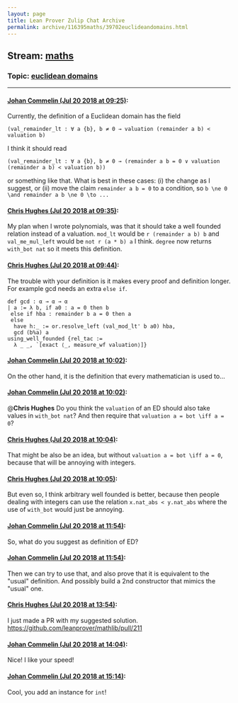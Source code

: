 ```yaml
---
layout: page
title: Lean Prover Zulip Chat Archive 
permalink: archive/116395maths/39702euclideandomains.html
---
```


## Stream: [maths](index.html)
### Topic: [euclidean domains](39702euclideandomains.html)

---

#### [Johan Commelin (Jul 20 2018 at 09:25)](https://leanprover.zulipchat.com/#narrow/stream/116395-maths/topic/euclidean%20domains/near/129982059):
Currently, the definition of a Euclidean domain has the field
```lean
(val_remainder_lt : ∀ a {b}, b ≠ 0 → valuation (remainder a b) < valuation b)
```
I think it should read
```lean
(val_remainder_lt : ∀ a {b}, b ≠ 0 → (remainder a b = 0 ∨ valuation (remainder a b) < valuation b))
```
or something like that. What is best in these cases:
(i) the change as I suggest, or
(ii) move the claim `remainder a b = 0` to a condition, so `b \ne 0 \and remainder a b \ne 0 \to ...`

#### [Chris Hughes (Jul 20 2018 at 09:35)](https://leanprover.zulipchat.com/#narrow/stream/116395-maths/topic/euclidean%20domains/near/129982412):
My plan when I wrote polynomials, was that it should take a well founded relation instead of a valuation. `mod_lt` would be `r (remainder a b) b` and `val_me_mul_left` would be `not r (a * b) a` I think. `degree` now returns `with_bot nat` so it meets this definition.

#### [Chris Hughes (Jul 20 2018 at 09:44)](https://leanprover.zulipchat.com/#narrow/stream/116395-maths/topic/euclidean%20domains/near/129982687):
The trouble with your definition is it makes every proof and definition longer. For example gcd needs an extra `else if`.
```lean
def gcd : α → α → α
| a := λ b, if a0 : a = 0 then b 
 else if hba : remainder b a = 0 then a
 else
  have h:_ := or.resolve_left (val_mod_lt' b a0) hba,
  gcd (b%a) a
using_well_founded {rel_tac :=
  λ _ _, `[exact ⟨_, measure_wf valuation⟩]}
```

#### [Johan Commelin (Jul 20 2018 at 10:02)](https://leanprover.zulipchat.com/#narrow/stream/116395-maths/topic/euclidean%20domains/near/129983245):
On the other hand, it is the definition that every mathematician is used to...

#### [Johan Commelin (Jul 20 2018 at 10:02)](https://leanprover.zulipchat.com/#narrow/stream/116395-maths/topic/euclidean%20domains/near/129983258):
@**Chris Hughes** Do you think the `valuation` of an ED should also take values in `with_bot nat`? And then require that `valuation a = bot \iff a = 0`?

#### [Chris Hughes (Jul 20 2018 at 10:04)](https://leanprover.zulipchat.com/#narrow/stream/116395-maths/topic/euclidean%20domains/near/129983274):
That might be also be an idea, but without `valuation a = bot \iff a = 0`, because that will be annoying with integers.

#### [Chris Hughes (Jul 20 2018 at 10:05)](https://leanprover.zulipchat.com/#narrow/stream/116395-maths/topic/euclidean%20domains/near/129983330):
But even so, I think arbitrary well founded is better, because then people dealing with integers can use the relation `x.nat_abs < y.nat_abs` where the use of `with_bot` would just be annoying.

#### [Johan Commelin (Jul 20 2018 at 11:54)](https://leanprover.zulipchat.com/#narrow/stream/116395-maths/topic/euclidean%20domains/near/129987066):
So, what do you suggest as definition of ED?

#### [Johan Commelin (Jul 20 2018 at 11:54)](https://leanprover.zulipchat.com/#narrow/stream/116395-maths/topic/euclidean%20domains/near/129987081):
Then we can try to use that, and also prove that it is equivalent to the "usual" definition. And possibly build a 2nd constructor that mimics the "usual" one.

#### [Chris Hughes (Jul 20 2018 at 13:54)](https://leanprover.zulipchat.com/#narrow/stream/116395-maths/topic/euclidean%20domains/near/129992150):
I just made a PR with my suggested solution. https://github.com/leanprover/mathlib/pull/211

#### [Johan Commelin (Jul 20 2018 at 14:04)](https://leanprover.zulipchat.com/#narrow/stream/116395-maths/topic/euclidean%20domains/near/129992659):
Nice! I like your speed!

#### [Johan Commelin (Jul 20 2018 at 15:14)](https://leanprover.zulipchat.com/#narrow/stream/116395-maths/topic/euclidean%20domains/near/129996118):
Cool, you add an instance for `int`!

